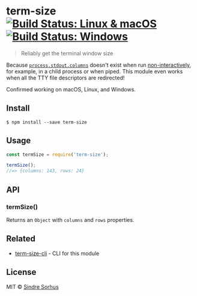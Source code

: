 # term-size [![Build Status: Linux & macOS](https://travis-ci.org/sindresorhus/term-size.svg?branch=master)](https://travis-ci.org/sindresorhus/term-size) [![Build Status: Windows](https://ci.appveyor.com/api/projects/status/c3tydg6uedsk0bob/branch/master?svg=true)](https://ci.appveyor.com/project/sindresorhus/term-size/branch/master)

> Reliably get the terminal window size

Because [`process.stdout.columns`](https://nodejs.org/api/tty.html#tty_writestream_columns) doesn't exist when run [non-interactively](http://www.tldp.org/LDP/abs/html/intandnonint.html), for example, in a child process or when piped. This module even works when all the TTY file descriptors are redirected!

Confirmed working on macOS, Linux, and Windows.


## Install

```
$ npm install --save term-size
```


## Usage

```js
const termSize = require('term-size');

termSize();
//=> {columns: 143, rows: 24}
```


## API

### termSize()

Returns an `Object` with `columns` and `rows` properties.


## Related

- [term-size-cli](https://github.com/sindresorhus/term-size-cli) - CLI for this module


## License

MIT © [Sindre Sorhus](https://sindresorhus.com)
